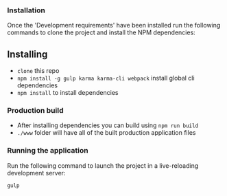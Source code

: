 ### Installation

Once the 'Development requirements' have been installed run the following commands to clone the project and install the NPM dependencies:

## Installing
* `clone` this repo
* `npm install -g gulp karma karma-cli webpack` install global cli dependencies
* `npm install` to install dependencies

### Production build

- After installing dependencies you can build using `npm run build`
- `./www` folder will have all of the built production application files

### Running the application

Run the following command to launch the project in a live-reloading development server:
```
gulp
```